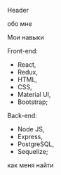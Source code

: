Header

обо мне

Мои навыки

Front-end: 
 - React, 
 - Redux,
 - HTML,
 - CSS,
 - Material UI,
 - Bootstrap;

Back-end: 
 - Node JS,
 - Express,
 - PostgreSQL,
 - Sequelize;
 
как меня найти 

